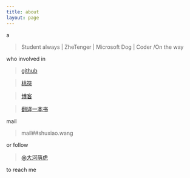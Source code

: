 ```yaml
---
title: about
layout: page
---
```


a
>  Student always | ZheTenger | Microsoft Dog | Coder /On the way


who involved in 
> [github](https://github.com/keaising)

> [桃符](http://blog.shuxiao.wang)

> [博客](http://shuxiao.wang)

> [翻译一本书](http://mf.shuxiao.wang)

mail 
> mail##shuxiao.wang


or follow 
> [@大河萌虎](https://twitter.com/#!/Wsx_xzW)


to reach me
